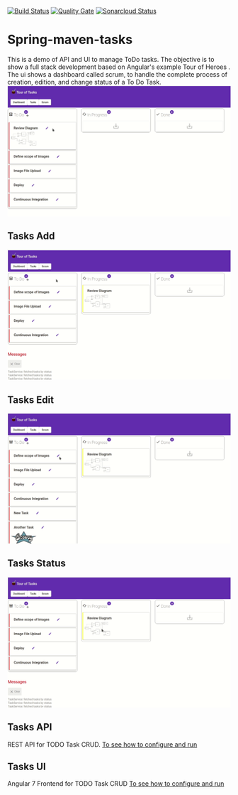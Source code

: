 [![Build Status](https://travis-ci.org/lflores/spring-maven-tasks.svg?branch=master)](https://travis-ci.org/lflores/spring-maven-tasks)
[![Quality Gate](https://sonarcloud.io/dashboard?id=com.triadsoft:todo-tasks-parent)](https://sonarcloud.io/dashboard?id=com.triadsoft:todo-tasks-parent)
[![Sonarcloud Status](https://sonarcloud.io/api/project_badges/measure?project=com.triadsoft:todo-tasks-parent&metric=alert_status)](https://sonarcloud.io/dashboard?id=com.triadsoft:todo-tasks-parent)

# Spring-maven-tasks
This is a demo of API and UI to manage ToDo tasks.
The objective is to show a full stack development based on Angular's example Tour of Heroes . The ui shows a dashboard called scrum, to handle the complete process of creation, edition, and change status of a To Do Task.
![Scrum Dashboard](./assets/scrum-dashboard.gif)

## Tasks Add
![Scrum Dashboard Add](./assets/scrum-dashboard.add.gif)

## Tasks Edit
![Scrum Dashboard Edit](./assets/scrum-dashboard.edit.gif)

## Tasks Status
![Scrum Dashboard Status](./assets/scrum-dashboard.status.gif)


## Tasks API
REST API for TODO Task CRUD.
[To see how to configure and run](tasks-api/README.md)

## Tasks UI
Angular 7 Frontend for TODO Task CRUD
[To see how to configure and run](tasks-ui/README.md)
